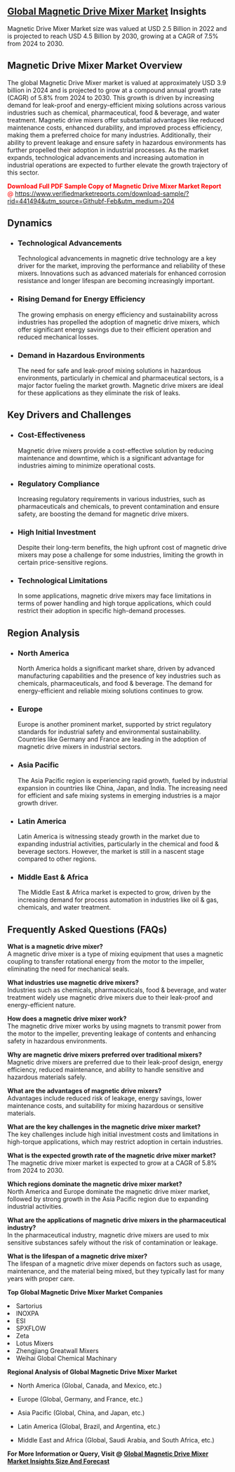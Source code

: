 <h2><a href="https://www.verifiedmarketreports.com/download-sample/?rid=441494&amp;utm_source=Githubf&amp;utm_medium=204" target="_blank">Global Magnetic Drive Mixer Market</a> Insights</h2><p>Magnetic Drive Mixer Market size was valued at USD 2.5 Billion in 2022 and is projected to reach USD 4.5 Billion by 2030, growing at a CAGR of 7.5% from 2024 to 2030.</p><p> <h2>Magnetic Drive Mixer Market Overview</h2> <p>The global Magnetic Drive Mixer market is valued at approximately USD 3.9 billion in 2024 and is projected to grow at a compound annual growth rate (CAGR) of 5.8% from 2024 to 2030. This growth is driven by increasing demand for leak-proof and energy-efficient mixing solutions across various industries such as chemical, pharmaceutical, food & beverage, and water treatment. Magnetic drive mixers offer substantial advantages like reduced maintenance costs, enhanced durability, and improved process efficiency, making them a preferred choice for many industries. Additionally, their ability to prevent leakage and ensure safety in hazardous environments has further propelled their adoption in industrial processes. As the market expands, technological advancements and increasing automation in industrial operations are expected to further elevate the growth trajectory of this sector.</p> <p><p><span class=""><span style="color: #ff0000;"><strong>Download Full PDF Sample Copy of Magnetic Drive Mixer Market Report</strong> @ </span><a href="https://www.verifiedmarketreports.com/download-sample/?rid=441494&amp;utm_source=Githubf-Feb&amp;utm_medium=204" target="_blank">https://www.verifiedmarketreports.com/download-sample/?rid=441494&amp;utm_source=Githubf-Feb&amp;utm_medium=204</a></span></p></p> <h2>Dynamics</h2> <ul> <li><h3>Technological Advancements</h3>Technological advancements in magnetic drive technology are a key driver for the market, improving the performance and reliability of these mixers. Innovations such as advanced materials for enhanced corrosion resistance and longer lifespan are becoming increasingly important.</li> <li><h3>Rising Demand for Energy Efficiency</h3>The growing emphasis on energy efficiency and sustainability across industries has propelled the adoption of magnetic drive mixers, which offer significant energy savings due to their efficient operation and reduced mechanical losses.</li> <li><h3>Demand in Hazardous Environments</h3>The need for safe and leak-proof mixing solutions in hazardous environments, particularly in chemical and pharmaceutical sectors, is a major factor fueling the market growth. Magnetic drive mixers are ideal for these applications as they eliminate the risk of leaks.</li> </ul> <h2>Key Drivers and Challenges</h2> <ul> <li><h3>Cost-Effectiveness</h3>Magnetic drive mixers provide a cost-effective solution by reducing maintenance and downtime, which is a significant advantage for industries aiming to minimize operational costs.</li> <li><h3>Regulatory Compliance</h3>Increasing regulatory requirements in various industries, such as pharmaceuticals and chemicals, to prevent contamination and ensure safety, are boosting the demand for magnetic drive mixers.</li> <li><h3>High Initial Investment</h3>Despite their long-term benefits, the high upfront cost of magnetic drive mixers may pose a challenge for some industries, limiting the growth in certain price-sensitive regions.</li> <li><h3>Technological Limitations</h3>In some applications, magnetic drive mixers may face limitations in terms of power handling and high torque applications, which could restrict their adoption in specific high-demand processes.</li> </ul> <h2>Region Analysis</h2> <ul> <li><h3>North America</h3>North America holds a significant market share, driven by advanced manufacturing capabilities and the presence of key industries such as chemicals, pharmaceuticals, and food & beverage. The demand for energy-efficient and reliable mixing solutions continues to grow.</li> <li><h3>Europe</h3>Europe is another prominent market, supported by strict regulatory standards for industrial safety and environmental sustainability. Countries like Germany and France are leading in the adoption of magnetic drive mixers in industrial sectors.</li> <li><h3>Asia Pacific</h3>The Asia Pacific region is experiencing rapid growth, fueled by industrial expansion in countries like China, Japan, and India. The increasing need for efficient and safe mixing systems in emerging industries is a major growth driver.</li> <li><h3>Latin America</h3>Latin America is witnessing steady growth in the market due to expanding industrial activities, particularly in the chemical and food & beverage sectors. However, the market is still in a nascent stage compared to other regions.</li> <li><h3>Middle East & Africa</h3>The Middle East & Africa market is expected to grow, driven by the increasing demand for process automation in industries like oil & gas, chemicals, and water treatment.</li> </ul> <h2>Frequently Asked Questions (FAQs)</h2> <p><strong>What is a magnetic drive mixer?</strong><br>A magnetic drive mixer is a type of mixing equipment that uses a magnetic coupling to transfer rotational energy from the motor to the impeller, eliminating the need for mechanical seals.</p> <p><strong>What industries use magnetic drive mixers?</strong><br>Industries such as chemicals, pharmaceuticals, food & beverage, and water treatment widely use magnetic drive mixers due to their leak-proof and energy-efficient nature.</p> <p><strong>How does a magnetic drive mixer work?</strong><br>The magnetic drive mixer works by using magnets to transmit power from the motor to the impeller, preventing leakage of contents and enhancing safety in hazardous environments.</p> <p><strong>Why are magnetic drive mixers preferred over traditional mixers?</strong><br>Magnetic drive mixers are preferred due to their leak-proof design, energy efficiency, reduced maintenance, and ability to handle sensitive and hazardous materials safely.</p> <p><strong>What are the advantages of magnetic drive mixers?</strong><br>Advantages include reduced risk of leakage, energy savings, lower maintenance costs, and suitability for mixing hazardous or sensitive materials.</p> <p><strong>What are the key challenges in the magnetic drive mixer market?</strong><br>The key challenges include high initial investment costs and limitations in high-torque applications, which may restrict adoption in certain industries.</p> <p><strong>What is the expected growth rate of the magnetic drive mixer market?</strong><br>The magnetic drive mixer market is expected to grow at a CAGR of 5.8% from 2024 to 2030.</p> <p><strong>Which regions dominate the magnetic drive mixer market?</strong><br>North America and Europe dominate the magnetic drive mixer market, followed by strong growth in the Asia Pacific region due to expanding industrial activities.</p> <p><strong>What are the applications of magnetic drive mixers in the pharmaceutical industry?</strong><br>In the pharmaceutical industry, magnetic drive mixers are used to mix sensitive substances safely without the risk of contamination or leakage.</p> <p><strong>What is the lifespan of a magnetic drive mixer?</strong><br>The lifespan of a magnetic drive mixer depends on factors such as usage, maintenance, and the material being mixed, but they typically last for many years with proper care.</p> </p><p><strong>Top Global Magnetic Drive Mixer Market Companies</strong></p><div data-test-id=""><p><li>Sartorius</li><li> INOXPA</li><li> ESI</li><li> SPXFLOW</li><li> Zeta</li><li> Lotus Mixers</li><li> Zhengjiang Greatwall Mixers</li><li> Weihai Global Chemical Machinary</li></p><div><strong>Regional Analysis of&nbsp;Global Magnetic Drive Mixer Market</strong></div><ul><li dir="ltr"><p dir="ltr">North America&nbsp;(Global, Canada, and Mexico, etc.)</p></li><li dir="ltr"><p dir="ltr">Europe (Global, Germany, and France, etc.)</p></li><li dir="ltr"><p dir="ltr">Asia Pacific&nbsp;(Global, China, and Japan, etc.)</p></li><li dir="ltr"><p dir="ltr">Latin America&nbsp;(Global, Brazil, and Argentina, etc.)</p></li><li dir="ltr">Middle East and Africa&nbsp;(Global, Saudi Arabia, and South Africa, etc.)</li></ul><p><strong>For More Information or Query, Visit @&nbsp;</strong><strong><a href="https://www.verifiedmarketreports.com/product/magnetic-drive-mixer-market/?utm_source=Githubf&amp;utm_medium=204" target="_blank">Global Magnetic Drive Mixer Market Insights Size And Forecast</a></strong></p></div>
